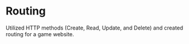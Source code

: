 # Routing
Utilized HTTP methods (Create, Read, Update, and Delete) and created routing for a game website.
